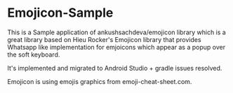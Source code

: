 # Emojicon-Sample

This is a Sample application of ankushsachdeva/emojicon library which is a great library based on Hieu Rocker's Emojicon library 
that provides Whatsapp like implementation for emjoicons which appear as a popup over the soft keyboard.

It's implemented and migrated to Android Studio + gradle issues resolved.

Emojicon is using emojis graphics from emoji-cheat-sheet.com.
